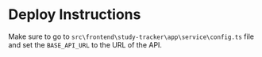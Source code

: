# Deploy Instructions

Make sure to go to `src\frontend\study-tracker\app\service\config.ts` file and set the `BASE_API_URL` to the URL of the
API.